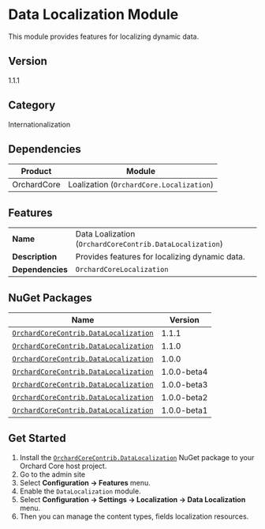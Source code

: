 # Data Localization Module

This module provides features for localizing dynamic data.

## Version

1.1.1

## Category

Internationalization

## Dependencies

| Product     | Module                                   |
|-------------|------------------------------------------|
| OrchardCore | Loalization (`OrchardCore.Localization`) |

## Features

|                  |                                                          |
|------------------|----------------------------------------------------------|
| **Name**         | Data Loalization (`OrchardCoreContrib.DataLocalization`) |
| **Description**  | Provides features for localizing dynamic data.           |
| **Dependencies** | `OrchardCoreLocalization`                                |

## NuGet Packages

| Name                                                                                                                    | Version     |
|-------------------------------------------------------------------------------------------------------------------------|-------------|
| [`OrchardCoreContrib.DataLocalization`](https://www.nuget.org/packages/OrchardCoreContrib.DataLocalization/1.1.1)       | 1.1.1       |
| [`OrchardCoreContrib.DataLocalization`](https://www.nuget.org/packages/OrchardCoreContrib.DataLocalization/1.1.0)       | 1.1.0       |
| [`OrchardCoreContrib.DataLocalization`](https://www.nuget.org/packages/OrchardCoreContrib.DataLocalization/1.0.0)       | 1.0.0       |
| [`OrchardCoreContrib.DataLocalization`](https://www.nuget.org/packages/OrchardCoreContrib.DataLocalization/1.0.0-beta4) | 1.0.0-beta4 |
| [`OrchardCoreContrib.DataLocalization`](https://www.nuget.org/packages/OrchardCoreContrib.DataLocalization/1.0.0-beta3) | 1.0.0-beta3 |
| [`OrchardCoreContrib.DataLocalization`](https://www.nuget.org/packages/OrchardCoreContrib.DataLocalization/1.0.0-beta2) | 1.0.0-beta2 |
| [`OrchardCoreContrib.DataLocalization`](https://www.nuget.org/packages/OrchardCoreContrib.DataLocalization/1.0.0-beta1) | 1.0.0-beta1 |

## Get Started

1. Install the [`OrchardCoreContrib.DataLocalization`](https://www.nuget.org/packages/OrchardCoreContrib.DataLocalization/) NuGet package to your Orchard Core host project.
2. Go to the admin site
3. Select **Configuration -> Features** menu.
4. Enable the `DataLocalization` module.
5. Select **Configuration -> Settings -> Localization -> Data Localization** menu.
6. Then you can manage the content types, fields localization resources.

